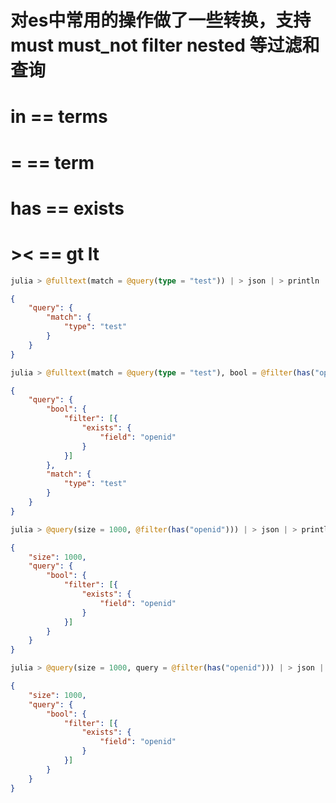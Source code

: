 # 对es中常用的操作做了一些转换，支持must must_not filter nested 等过滤和查询
# in == terms
# =  == term
# has == exists
# ><  == gt lt 

```julia
julia > @fulltext(match = @query(type = "test")) | > json | > println 
```
```json
{
	"query": {
		"match": {
			"type": "test"
		}
	}
}
```
```julia
julia > @fulltext(match = @query(type = "test"), bool = @filter(has("openid"))) | > json | > println
```
```json
{
	"query": {
		"bool": {
			"filter": [{
				"exists": {
					"field": "openid"
				}
			}]
		},
		"match": {
			"type": "test"
		}
	}
}
```
```julia
julia > @query(size = 1000, @filter(has("openid"))) | > json | > println
```
```json
{
	"size": 1000,
	"query": {
		"bool": {
			"filter": [{
				"exists": {
					"field": "openid"
				}
			}]
		}
	}
}
```
```julia
julia > @query(size = 1000, query = @filter(has("openid"))) | > json | > println
```
```json
{
	"size": 1000,
	"query": {
		"bool": {
			"filter": [{
				"exists": {
					"field": "openid"
				}
			}]
		}
	}
}
```

